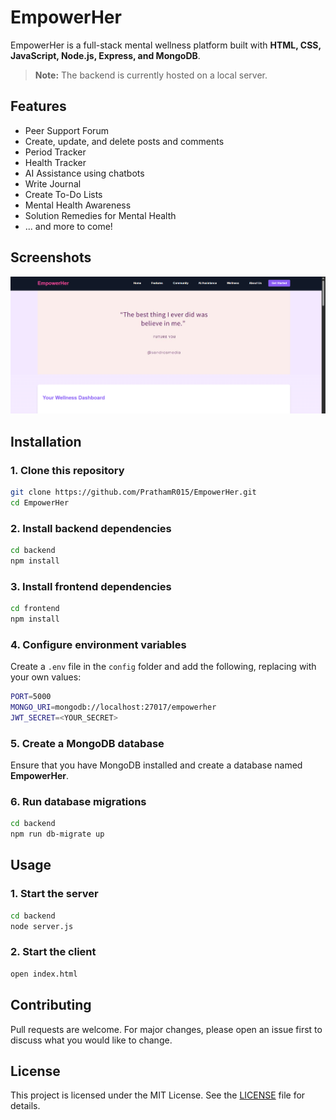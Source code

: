 # EmpowerHer

EmpowerHer is a full-stack mental wellness platform built with **HTML, CSS, JavaScript, Node.js, Express, and MongoDB**.

> **Note:** The backend is currently hosted on a local server.

## Features
- Peer Support Forum
- Create, update, and delete posts and comments
- Period Tracker
- Health Tracker
- AI Assistance using chatbots
- Write Journal
- Create To-Do Lists
- Mental Health Awareness
- Solution Remedies for Mental Health
- ... and more to come!

## Screenshots
<p align="center">
  <a href="#">
    <img src="./screenshot.png" alt="Comments page for a post">
  </a>
</p>

## Installation
### 1. Clone this repository
```sh
git clone https://github.com/PrathamR015/EmpowerHer.git
cd EmpowerHer
```

### 2. Install backend dependencies
```sh
cd backend
npm install
```

### 3. Install frontend dependencies
```sh
cd frontend
npm install
```

### 4. Configure environment variables
Create a `.env` file in the `config` folder and add the following, replacing with your own values:
```sh
PORT=5000
MONGO_URI=mongodb://localhost:27017/empowerher
JWT_SECRET=<YOUR_SECRET>
```

### 5. Create a MongoDB database
Ensure that you have MongoDB installed and create a database named **EmpowerHer**.

### 6. Run database migrations
```sh
cd backend
npm run db-migrate up
```

## Usage
### 1. Start the server
```sh
cd backend
node server.js
```

### 2. Start the client
```sh
open index.html
```

## Contributing
Pull requests are welcome. For major changes, please open an issue first to discuss what you would like to change.

## License
This project is licensed under the MIT License. See the [LICENSE](LICENSE) file for details.

